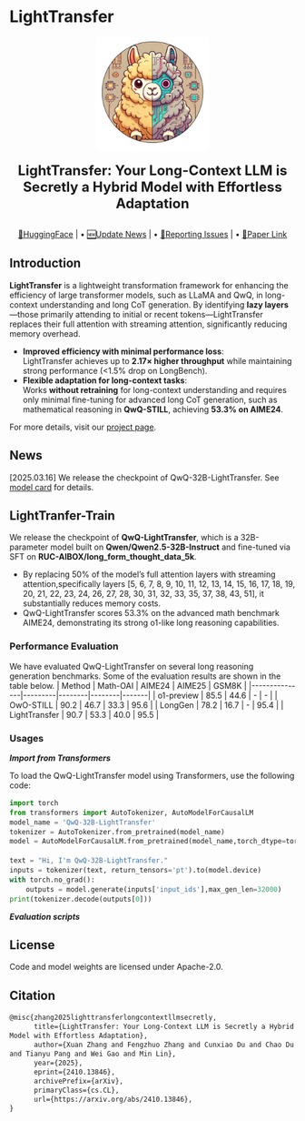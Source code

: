 
# LightTransfer

<div align="center">

<img src="https://github.com/sail-sg/LightTrans/blob/main/Figure/LightTransfer_logo.jpg" width="200"/>
  <div>&nbsp;</div>
  <div align="center">
    <b><font size="5">LightTransfer: Your Long-Context LLM is Secretly a Hybrid Model with Effortless Adaptation</font></b>
    <sup>
      <a href="https://sites.google.com/view/lighttransfer">
      </a>
    </sup>
    <div>&nbsp;</div>
  </div>
  
[🤗HuggingFace](https://huggingface.co/cxdu/QwQ-32B-LightTransfer) | • [🆕Update News](#news) | • [🤔Reporting Issues](https://github.com/sail-sg/LightTrans/issues/new) |  • [📜Paper Link](https://arxiv.org/pdf/2410.13846)

</div>

## Introduction  

**LightTransfer** is a lightweight transformation framework for enhancing the efficiency of large transformer models, such as LLaMA and QwQ, in long-context understanding and long CoT generation. By identifying **lazy layers**—those primarily attending to initial or recent tokens—LightTransfer replaces their full attention with streaming attention, significantly reducing memory overhead.  

- **Improved efficiency with minimal performance loss**:  
  LightTransfer achieves up to **2.17× higher throughput** while maintaining strong performance (<1.5% drop on LongBench).  
- **Flexible adaptation for long-context tasks**:  
  Works **without retraining** for long-context understanding and requires only minimal fine-tuning for advanced long CoT generation, such as mathematical reasoning in **QwQ-STILL**, achieving **53.3% on AIME24**.  

For more details, visit our [project page](https://sites.google.com/view/lighttransfer).

## News

\[2025.03.16\] We release the checkpoint of QwQ-32B-LightTransfer. See [model card](https://huggingface.co/cxdu/QwQ-32B-LightTransfer) for details.

## LightTranfer-Train

We release the checkpoint of **QwQ-LightTransfer**, which is a 32B-parameter model built on **Qwen/Qwen2.5-32B-Instruct** and fine-tuned via SFT on **RUC-AIBOX/long_form_thought_data_5k**. 
- By replacing 50% of the model’s full attention layers with streaming attention,specifically layers [5, 6, 7, 8, 9, 10, 11, 12, 13, 14, 15, 16, 17, 18, 19, 20, 21, 22, 23, 24, 26, 27, 28, 30, 31, 32, 33, 35, 37, 38, 43, 51], it substantially reduces memory costs.
- QwQ-LightTransfer scores 53.3% on the advanced math benchmark AIME24, demonstrating its strong o1-like long reasoning capabilities.

### Performance Evaluation
We have evaluated QwQ-LightTransfer on several long reasoning generation benchmarks. Some of the evaluation results are shown in the table below.
| Method         | Math-OAI | AIME24 | AIME25 | GSM8K |
|---------------|---------|--------|--------|-------|
| o1-preview    | 85.5    | 44.6   | -      | -     |
| OwO-STILL     | 90.2    | 46.7   | 33.3   | 95.6  |
| LongGen       | 78.2    | 16.7   | -      | 95.4  |
| LightTransfer | 90.7    | 53.3   | 40.0   | 95.5  |

### Usages

**_Import from Transformers_**

To load the QwQ-LightTransfer model using Transformers, use the following code:
```python
import torch
from transformers import AutoTokenizer, AutoModelForCausalLM
model_name = 'QwQ-32B-LightTransfer'
tokenizer = AutoTokenizer.from_pretrained(model_name)
model = AutoModelForCausalLM.from_pretrained(model_name,torch_dtype=torch.bfloat16,trust_remote_code=True,device_map='auto')

text = "Hi, I'm QwQ-32B-LightTransfer."
inputs = tokenizer(text, return_tensors='pt').to(model.device)
with torch.no_grad():
    outputs = model.generate(inputs['input_ids'],max_gen_len=32000)
print(tokenizer.decode(outputs[0]))
```


_**Evaluation scripts**_

## License

Code and model weights are licensed under Apache-2.0.

## Citation
```
@misc{zhang2025lighttransferlongcontextllmsecretly,
      title={LightTransfer: Your Long-Context LLM is Secretly a Hybrid Model with Effortless Adaptation}, 
      author={Xuan Zhang and Fengzhuo Zhang and Cunxiao Du and Chao Du and Tianyu Pang and Wei Gao and Min Lin},
      year={2025},
      eprint={2410.13846},
      archivePrefix={arXiv},
      primaryClass={cs.CL},
      url={https://arxiv.org/abs/2410.13846}, 
}
```
